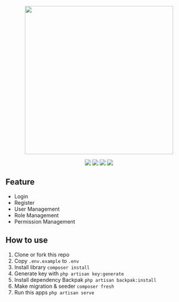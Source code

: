 <p align="center"><a href="https://laravel.com" target="_blank"><img src="https://raw.githubusercontent.com/laravel/art/master/logo-lockup/5%20SVG/2%20CMYK/1%20Full%20Color/laravel-logolockup-cmyk-red.svg" width="400"></a></p>

<p align="center">
<img src="https://img.shields.io/static/v1?label=Language&message=PHP&color=blue">
<img src="https://img.shields.io/static/v1?label=Version&message=8.0&color=blue">
<img src="https://img.shields.io/static/v1?label=Framework&message=Laravel&color=blue">
<img src="https://img.shields.io/static/v1?label=Dependency&message=Backpak&color=blue">
</p>

## Feature
- Login
- Register
- User Management
- Role Management
- Permission Management

## How to use
1. Clone or fork this repo
2. Copy `.env.example` to `.env`
3. Install library `composer install`
4. Generate key with `php artisan key:generate`
5. Install dependency Backpak `php artisan backpak:install`
6. Make migration & seeder `composer fresh`
7. Run this apps `php artisan serve`
